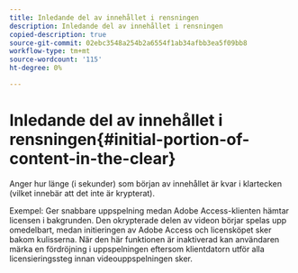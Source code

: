 ```yaml
---
title: Inledande del av innehållet i rensningen
description: Inledande del av innehållet i rensningen
copied-description: true
source-git-commit: 02ebc3548a254b2a6554f1ab34afbb3ea5f09bb8
workflow-type: tm+mt
source-wordcount: '115'
ht-degree: 0%

---
```


# Inledande del av innehållet i rensningen{#initial-portion-of-content-in-the-clear}

Anger hur länge (i sekunder) som början av innehållet är kvar i klartecken (vilket innebär att det inte är krypterat).

Exempel: Ger snabbare uppspelning medan Adobe Access-klienten hämtar licensen i bakgrunden. Den okrypterade delen av videon börjar spelas upp omedelbart, medan initieringen av Adobe Access och licensköpet sker bakom kulisserna. När den här funktionen är inaktiverad kan användaren märka en fördröjning i uppspelningen eftersom klientdatorn utför alla licensieringssteg innan videouppspelningen sker.
